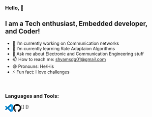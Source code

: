 ### Hello, 👋
## I am a Tech enthusiast, Embedded developer, and Coder!
- 🔭 I’m currently working on Communication networks
- 🌱 I’m currently learning Rate Adaptaion Algorithms
- 💬 Ask me about Electronic and Communication Engineering stuff
- 📫 How to reach me: shyamsdg01@gmail.com
- 😄 Pronouns: He/His
- ⚡ Fun fact: I love challenges

<br />

### Languages and Tools:
[<img align="left" alt="Visual Studio Code" width="26px" src="https://raw.githubusercontent.com/github/explore/80688e429a7d4ef2fca1e82350fe8e3517d3494d/topics/visual-studio-code/visual-studio-code.png" />]
[<img align="left" alt="GitHub" width="26px" src="https://raw.githubusercontent.com/github/explore/78df643247d429f6cc873026c0622819ad797942/topics/github/github.png" />}

